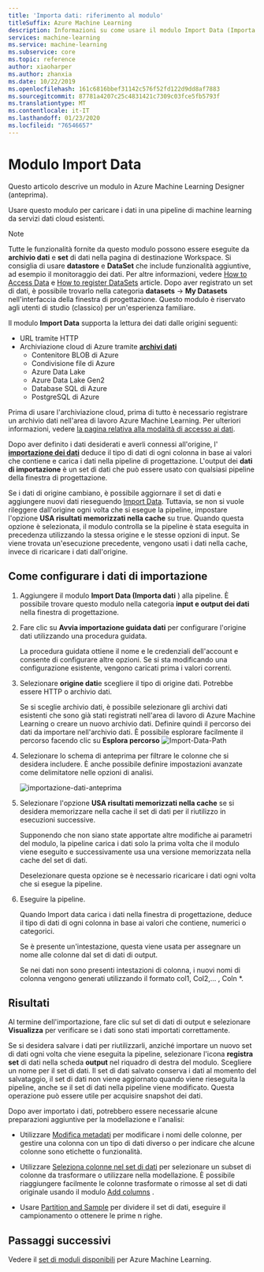 ```yaml
---
title: 'Importa dati: riferimento al modulo'
titleSuffix: Azure Machine Learning
description: Informazioni su come usare il modulo Import Data (Importa dati) in Azure Machine Learning per caricare i dati in una pipeline di machine learning da servizi dati cloud esistenti.
services: machine-learning
ms.service: machine-learning
ms.subservice: core
ms.topic: reference
author: xiaoharper
ms.author: zhanxia
ms.date: 10/22/2019
ms.openlocfilehash: 161c6816bbef31142c576f52fd122d9dd8af7883
ms.sourcegitcommit: 87781a4207c25c4831421c7309c03fce5fb5793f
ms.translationtype: MT
ms.contentlocale: it-IT
ms.lasthandoff: 01/23/2020
ms.locfileid: "76546657"
---
```

# <a name="import-data-module"></a>Modulo Import Data

Questo articolo descrive un modulo in Azure Machine Learning Designer (anteprima).

Usare questo modulo per caricare i dati in una pipeline di machine learning da servizi dati cloud esistenti. 

> [!Note]
> Tutte le funzionalità fornite da questo modulo possono essere eseguite da **archivio dati** e **set** di dati nella pagina di destinazione Workspace. Si consiglia di usare **datastore** e **DataSet** che include funzionalità aggiuntive, ad esempio il monitoraggio dei dati. Per altre informazioni, vedere [How to Access Data](../how-to-access-data.md) e [How to register DataSets](../how-to-create-register-datasets.md) article.
> Dopo aver registrato un set di dati, è possibile trovarlo nella categoria **datasets** -> **My Datasets** nell'interfaccia della finestra di progettazione. Questo modulo è riservato agli utenti di studio (classico) per un'esperienza familiare. 
>

Il modulo **Import Data** supporta la lettura dei dati dalle origini seguenti:

- URL tramite HTTP
- Archiviazione cloud di Azure tramite [**archivi dati**](../how-to-access-data.md)
    - Contenitore BLOB di Azure
    - Condivisione file di Azure
    - Azure Data Lake
    - Azure Data Lake Gen2
    - Database SQL di Azure
    - PostgreSQL di Azure    

Prima di usare l'archiviazione cloud, prima di tutto è necessario registrare un archivio dati nell'area di lavoro Azure Machine Learning. Per ulteriori informazioni, vedere [la pagina relativa alla modalità di accesso ai dati](../how-to-access-data.md). 

Dopo aver definito i dati desiderati e averli connessi all'origine, l' **[importazione dei dati](./import-data.md)** deduce il tipo di dati di ogni colonna in base ai valori che contiene e carica i dati nella pipeline di progettazione. L'output dei **dati di importazione** è un set di dati che può essere usato con qualsiasi pipeline della finestra di progettazione.

Se i dati di origine cambiano, è possibile aggiornare il set di dati e aggiungere nuovi dati rieseguendo [Import Data](./import-data.md). Tuttavia, se non si vuole rileggere dall'origine ogni volta che si esegue la pipeline, impostare l'opzione **USA risultati memorizzati nella cache** su true. Quando questa opzione è selezionata, il modulo controlla se la pipeline è stata eseguita in precedenza utilizzando la stessa origine e le stesse opzioni di input. Se viene trovata un'esecuzione precedente, vengono usati i dati nella cache, invece di ricaricare i dati dall'origine.

## <a name="how-to-configure-import-data"></a>Come configurare i dati di importazione

1. Aggiungere il modulo **Import Data (Importa dati** ) alla pipeline. È possibile trovare questo modulo nella categoria **input e output dei dati** nella finestra di progettazione.

1. Fare clic su **Avvia importazione guidata dati** per configurare l'origine dati utilizzando una procedura guidata.

    La procedura guidata ottiene il nome e le credenziali dell'account e consente di configurare altre opzioni. Se si sta modificando una configurazione esistente, vengono caricati prima i valori correnti.

1. Selezionare **origine dati**e scegliere il tipo di origine dati. Potrebbe essere HTTP o archivio dati.

    Se si sceglie archivio dati, è possibile selezionare gli archivi dati esistenti che sono già stati registrati nell'area di lavoro di Azure Machine Learning o creare un nuovo archivio dati. Definire quindi il percorso dei dati da importare nell'archivio dati. È possibile esplorare facilmente il percorso facendo clic su **Esplora percorso** ![Import-Data-Path](media/module/import-data-path.png)

1. Selezionare lo schema di anteprima per filtrare le colonne che si desidera includere. È anche possibile definire impostazioni avanzate come delimitatore nelle opzioni di analisi.

    ![importazione-dati-anteprima](media/module/import-data.png)

1. Selezionare l'opzione **USA risultati memorizzati nella cache** se si desidera memorizzare nella cache il set di dati per il riutilizzo in esecuzioni successive.

    Supponendo che non siano state apportate altre modifiche ai parametri del modulo, la pipeline carica i dati solo la prima volta che il modulo viene eseguito e successivamente usa una versione memorizzata nella cache del set di dati.

    Deselezionare questa opzione se è necessario ricaricare i dati ogni volta che si esegue la pipeline.

1. Eseguire la pipeline.

    Quando Import data carica i dati nella finestra di progettazione, deduce il tipo di dati di ogni colonna in base ai valori che contiene, numerici o categorici.

    Se è presente un'intestazione, questa viene usata per assegnare un nome alle colonne dal set di dati di output.

    Se nei dati non sono presenti intestazioni di colonna, i nuovi nomi di colonna vengono generati utilizzando il formato col1, Col2,... , Coln *.

## <a name="results"></a>Risultati

Al termine dell'importazione, fare clic sul set di dati di output e selezionare **Visualizza** per verificare se i dati sono stati importati correttamente.

Se si desidera salvare i dati per riutilizzarli, anziché importare un nuovo set di dati ogni volta che viene eseguita la pipeline, selezionare l'icona **registra set** di dati nella scheda **output** nel riquadro di destra del modulo. Scegliere un nome per il set di dati. Il set di dati salvato conserva i dati al momento del salvataggio, il set di dati non viene aggiornato quando viene rieseguita la pipeline, anche se il set di dati nella pipeline viene modificato. Questa operazione può essere utile per acquisire snapshot dei dati.

Dopo aver importato i dati, potrebbero essere necessarie alcune preparazioni aggiuntive per la modellazione e l'analisi:

- Utilizzare [Modifica metadati](./edit-metadata.md) per modificare i nomi delle colonne, per gestire una colonna con un tipo di dati diverso o per indicare che alcune colonne sono etichette o funzionalità.

- Utilizzare [Seleziona colonne nel set di dati](./select-columns-in-dataset.md) per selezionare un subset di colonne da trasformare o utilizzare nella modellazione. È possibile riaggiungere facilmente le colonne trasformate o rimosse al set di dati originale usando il modulo [Add columns](./add-columns.md) .  

- Usare [Partition and Sample](./partition-and-sample.md) per dividere il set di dati, eseguire il campionamento o ottenere le prime n righe.

## <a name="next-steps"></a>Passaggi successivi

Vedere il [set di moduli disponibili](module-reference.md) per Azure Machine Learning. 

